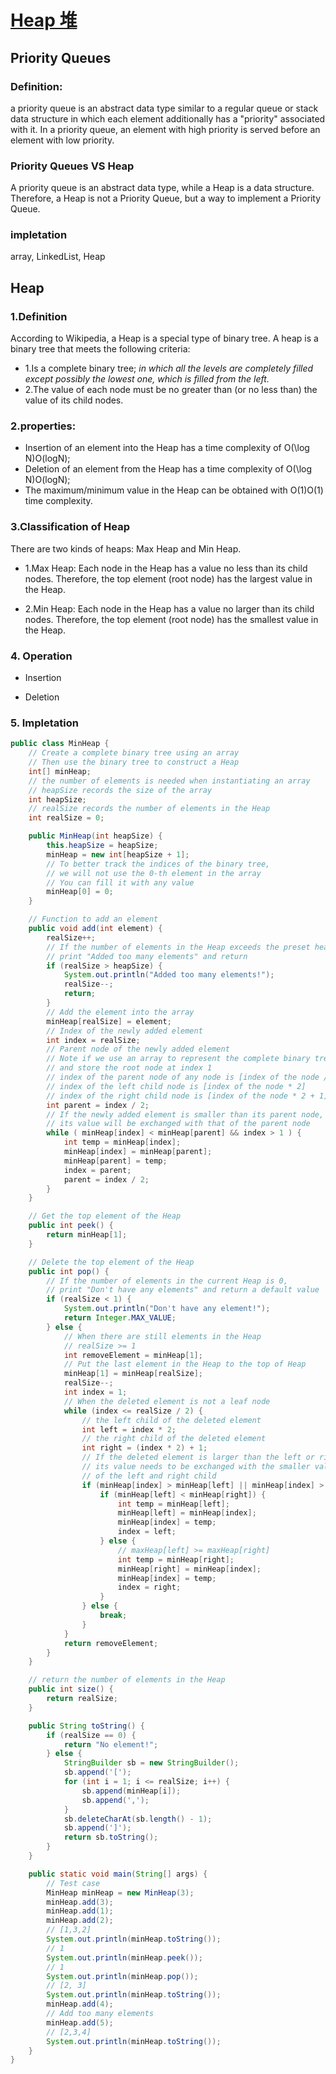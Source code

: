# [Heap 堆](https://leetcode.com/explore/featured/card/heap/643/heap/4018/)
## Priority Queues
### Definition:
a priority queue is an abstract data type similar to a regular queue or stack data structure in which each element additionally has a "priority" associated with it. In a priority queue, an element with high priority is served before an element with low priority.  

### Priority Queues VS Heap
A priority queue is an abstract data type, while a Heap is a data structure. Therefore, a Heap is not a Priority Queue, but a way to implement a Priority Queue.

### impletation
array, LinkedList, Heap

## Heap
### 1.Definition
According to Wikipedia, a Heap is a special type of binary tree. A heap is a binary tree that meets the following criteria:
* 1.Is a complete binary tree;  _in which all the levels are completely filled except possibly the lowest one, which is filled from the left._
* 2.The value of each node must be no greater than (or no less than) the value of its child nodes.

### 2.properties:
* Insertion of an element into the Heap has a time complexity of O(\log N)O(logN);
* Deletion of an element from the Heap has a time complexity of O(\log N)O(logN);
* The maximum/minimum value in the Heap can be obtained with O(1)O(1) time complexity.
 
### 3.Classification of Heap
There are two kinds of heaps: Max Heap and Min Heap.

* 1.Max Heap: Each node in the Heap has a value no less than its child nodes. Therefore, the top element (root node) has the largest value in the Heap.

* 2.Min Heap: Each node in the Heap has a value no larger than its child nodes. Therefore, the top element (root node) has the smallest value in the Heap.

### 4. Operation
* Insertion


* Deletion

### 5. Impletation
```java
public class MinHeap {
    // Create a complete binary tree using an array
    // Then use the binary tree to construct a Heap
    int[] minHeap;
    // the number of elements is needed when instantiating an array
    // heapSize records the size of the array
    int heapSize;
    // realSize records the number of elements in the Heap
    int realSize = 0;

    public MinHeap(int heapSize) {
        this.heapSize = heapSize;
        minHeap = new int[heapSize + 1];
        // To better track the indices of the binary tree, 
        // we will not use the 0-th element in the array
        // You can fill it with any value
        minHeap[0] = 0;
    }

    // Function to add an element
    public void add(int element) {
        realSize++;
        // If the number of elements in the Heap exceeds the preset heapSize
        // print "Added too many elements" and return
        if (realSize > heapSize) {
            System.out.println("Added too many elements!");
            realSize--;
            return;
        }
        // Add the element into the array
        minHeap[realSize] = element;
        // Index of the newly added element
        int index = realSize;
        // Parent node of the newly added element
        // Note if we use an array to represent the complete binary tree
        // and store the root node at index 1
        // index of the parent node of any node is [index of the node / 2]
        // index of the left child node is [index of the node * 2]
        // index of the right child node is [index of the node * 2 + 1]
        int parent = index / 2;
        // If the newly added element is smaller than its parent node,
        // its value will be exchanged with that of the parent node 
        while ( minHeap[index] < minHeap[parent] && index > 1 ) {
            int temp = minHeap[index];
            minHeap[index] = minHeap[parent];
            minHeap[parent] = temp;
            index = parent;
            parent = index / 2;
        }
    }

    // Get the top element of the Heap
    public int peek() {
        return minHeap[1];
    }

    // Delete the top element of the Heap
    public int pop() {
        // If the number of elements in the current Heap is 0,
        // print "Don't have any elements" and return a default value
        if (realSize < 1) {
            System.out.println("Don't have any element!");
            return Integer.MAX_VALUE;
        } else {
            // When there are still elements in the Heap
            // realSize >= 1
            int removeElement = minHeap[1];
            // Put the last element in the Heap to the top of Heap
            minHeap[1] = minHeap[realSize];
            realSize--;
            int index = 1;
            // When the deleted element is not a leaf node
            while (index <= realSize / 2) {
                // the left child of the deleted element
                int left = index * 2;
                // the right child of the deleted element
                int right = (index * 2) + 1;
                // If the deleted element is larger than the left or right child
                // its value needs to be exchanged with the smaller value
                // of the left and right child
                if (minHeap[index] > minHeap[left] || minHeap[index] > minHeap[right]) {
                    if (minHeap[left] < minHeap[right]) {
                        int temp = minHeap[left];
                        minHeap[left] = minHeap[index];
                        minHeap[index] = temp;
                        index = left;
                    } else {
                        // maxHeap[left] >= maxHeap[right]
                        int temp = minHeap[right];
                        minHeap[right] = minHeap[index];
                        minHeap[index] = temp;
                        index = right;
                    }
                } else {
                    break;
                }
            }
            return removeElement;
        } 
    }

    // return the number of elements in the Heap
    public int size() {
        return realSize;
    }

    public String toString() {
        if (realSize == 0) {
            return "No element!";
        } else {
            StringBuilder sb = new StringBuilder();
            sb.append('[');
            for (int i = 1; i <= realSize; i++) {
                sb.append(minHeap[i]);
                sb.append(',');
            }
            sb.deleteCharAt(sb.length() - 1);
            sb.append(']');
            return sb.toString();
        }
    }

    public static void main(String[] args) {
        // Test case
        MinHeap minHeap = new MinHeap(3);
        minHeap.add(3);
        minHeap.add(1);
        minHeap.add(2);
        // [1,3,2]
        System.out.println(minHeap.toString());
        // 1
        System.out.println(minHeap.peek());
        // 1
        System.out.println(minHeap.pop());
        // [2, 3]
        System.out.println(minHeap.toString());
        minHeap.add(4);
        // Add too many elements
        minHeap.add(5);
        // [2,3,4]
        System.out.println(minHeap.toString());
    }
}
```